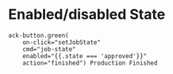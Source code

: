 # Enabled/disabled State

```pug
ack-button.green(
    on-click="setJobState"
    cmd="job-state"
    enabled="{{.state === 'approved'}}"
    action="finished") Production Finished
```
